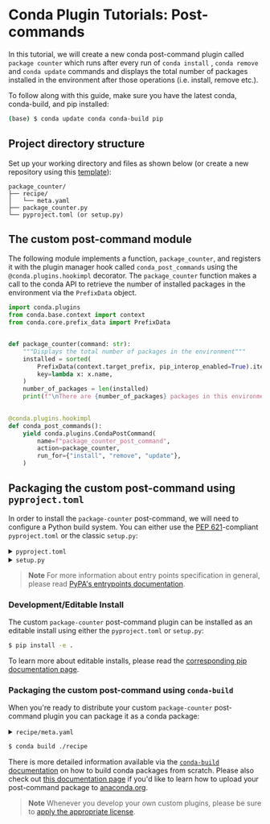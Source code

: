 [template]: https://github.com/conda/conda-plugin-template/generate
[pyproject.toml docs]: https://packaging.python.org/en/latest/tutorials/packaging-projects/#creating-pyproject-toml
[entrypoints docs]: https://packaging.python.org/en/latest/specifications/entry-points/
[editable install doc]: https://pip.pypa.io/en/stable/topics/local-project-installs/#editable-installs
[build conda packages]: https://docs.conda.io/projects/conda-build/en/latest/user-guide/tutorials/build-pkgs.html
[upload to anaconda.org]: https://docs.anaconda.com/anacondaorg/user-guide/tasks/work-with-packages/#uploading-packages
[anaconda.org site]: https://anaconda.org/
[pluggy docs]: https://pluggy.readthedocs.io/en/stable/index.html
[licenses]: https://docs.conda.io/projects/conda/en/latest/dev-guide/plugin-api/index.html#a-note-on-licensing
[pep 621]: https://peps.python.org/pep-0621/
[setup.py docs]: https://docs.python.org/3/distutils/setupscript.html

# Conda Plugin Tutorials: Post-commands

In this tutorial, we will create a new conda post-command plugin called `package counter` which runs after every run of `conda install` , `conda remove` and `conda update` commands and displays the total number of packages installed in the environment after those operations (i.e. install, remove etc.).

To follow along with this guide, make sure you have the latest conda, conda-build, and pip installed:

```bash
(base) $ conda update conda conda-build pip
```

## Project directory structure

Set up your working directory and files as shown below (or create a new repository using this [template][template]):

```
package_counter/
├── recipe/
│   └── meta.yaml
├── package_counter.py
└── pyproject.toml (or setup.py)
```

## The custom post-command module

The following module implements a function, `package_counter`, and registers it with the plugin manager hook called `conda_post_commands` using the `@conda.plugins.hookimpl` decorator. The `package_counter` function makes a call to the conda API to retrieve the number of installed packages in the environment via the `PrefixData` object.

```python
import conda.plugins
from conda.base.context import context
from conda.core.prefix_data import PrefixData


def package_counter(command: str):
    """Displays the total number of packages in the environment"""
    installed = sorted(
        PrefixData(context.target_prefix, pip_interop_enabled=True).iter_records(),
        key=lambda x: x.name,
    )
    number_of_packages = len(installed)
    print(f"\nThere are {number_of_packages} packages in this environment.")
    

@conda.plugins.hookimpl
def conda_post_commands():
    yield conda.plugins.CondaPostCommand(
        name=f"package_counter_post_command",
        action=package_counter,
        run_for={"install", "remove", "update"},
    )
```

## Packaging the custom post-command using `pyproject.toml`

In order to install the `package-counter` post-command, we will need to configure a Python build system. You can either use the [PEP 621][pep 621]-compliant `pyproject.toml` or the classic `setup.py`:

<details>
<summary><code>pyproject.toml</code></summary>

```toml
[build-system]
requires = ["setuptools>=61.0", "setuptools-scm"]
build-backend = "setuptools.build_meta"

[project]
name = "package-counter"
version = "1.0"
description = "Displays the number of packages in the environment"
requires-python = ">=3.7"
dependencies = ["conda"]

[project.entry-points.conda]
package-counter = "package_counter"

[tool.setuptools]
py-modules = ["package_counter"]
```

> **Note**
> #### `[build-system]`
> - `requires` This is a list of requirement specifiers for build-time dependencies of a package.
> - `build-backend` Build backends have the ability to accept configuration settings, which can change the way that the package building is handled.
>
> #### `[project]`
> * `name` (required) This is the name of the package that contains your post-command. This is also how others will find your post-command package if you choose to upload it to PyPI.
> * `version` (required) The version of the project; can be specified *either* statically or listed as dynamic.
> * `description` A brief description of the project.
> * `requires-python` The version(s) of Python required by your project.
> * `dependencies` These are the dependencies for your project. This specific post-command example requires only `conda`.
>
> For more information on `pyproject.toml` see the [PyPA packaging documentation][pyproject.toml docs].

</details>

<details>
<summary><code>setup.py</code></summary>

```python
from setuptools import setup

setup(
    name="package-counter",
    version="1.0",
    description="Displays the number of packages in the environment",
    python_requires=">=3.7",
    install_requires=["conda"],
    py_modules=["package_counter"],
    entry_points={"conda": ["package-counter = package_counter"]},
)
```

> **Note**
> * `name` This is the name of the package that contains your post-command. This is also how others will find your post-command package if you choose to upload it to PyPI.
> * `install_requires` These are all of the dependencies for your project. This should at a minimum always contain the version of conda for which your plugin is compatible with.
> * `entry_points` The entry point you list here is how conda will discover your plugin and should point to the file containing the `conda.plugins.register` hook. In our simple use case, it points to the `package_counter` module contained within the `package_counter.py` file. For more complex examples where your module is contained within a folder, it may look more like `my_module.main` or `my_modules.plugin_hooks`.
> * `py_modules` The `py_modules` variables lets `setup` know exactly where to look for all of the modules that comprise your plugin source code.
>
> For more information on `setup.py` see the [Python setup script documentation][setup.py docs].

</details>

> **Note**
> For more information about entry points specification in general, please read [PyPA's entrypoints documentation][entrypoints docs].

### Development/Editable Install

The custom `package-counter` post-command plugin can be installed as an editable install using either the `pyproject.toml` or `setup.py`:

```bash
$ pip install -e .
```

To learn more about editable installs, please read the [corresponding pip documentation page][editable install doc].

### Packaging the custom post-command using `conda-build`

When you're ready to distribute your custom `package-counter` post-command plugin you can package it as a conda package:

<details>
<summary><code>recipe/meta.yaml</code></summary>

```yaml
package:
  name: package-counter
  version: 1.0

source:
  path: ../

build:
  script: $PYTHON -m pip install --no-deps .

requirements:
  host:
    - python >=3.7

  run:
    - conda
    - python >=3.7

about:
  home: https://github.com/conda/conda-plugin-template
  license: BSD-3-Clause
  summary: Package counter conda post-command
```

</details>

```bash
$ conda build ./recipe
```

There is more detailed information available via the [`conda-build` documentation][build conda packages] on how to build conda packages from scratch. Please also check out [this documentation page][upload to anaconda.org] if you'd like to learn how to upload your post-command package to [anaconda.org][anaconda.org site].

> **Note**
> Whenever you develop your own custom plugins, please be sure to [apply the appropriate license][licenses].
